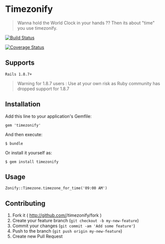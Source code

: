 # Timezonify

> Wanna hold the World Clock in your hands ?? Then its about "time" you use timezonify.

[![Build Status](https://travis-ci.org/gemathon-warriors/zonify.png?branch=master)](https://travis-ci.org/gemathon-warriors/zonify)

[![Coverage Status](https://coveralls.io/repos/gemathon-warriors/zonify/badge.png)](https://coveralls.io/r/gemathon-warriors/zonify)

## Supports

    Rails 1.8.7+

> Warning for 1.8.7 users : Use at your own risk as Ruby community has dropped support for 1.8.7

## Installation

Add this line to your application's Gemfile:

    gem 'timezonify'

And then execute:

    $ bundle

Or install it yourself as:

    $ gem install timezonify

## Usage

	Zonify::Timezone.timezone_for_time('09:00 AM')

## Contributing

1. Fork it ( http://github.com/<my-github-username>/timezonify/fork )
2. Create your feature branch (`git checkout -b my-new-feature`)
3. Commit your changes (`git commit -am 'Add some feature'`)
4. Push to the branch (`git push origin my-new-feature`)
5. Create new Pull Request
